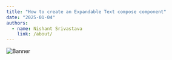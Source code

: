 ```yaml
---
title: "How to create an Expandable Text compose component"
date: "2025-01-04"
authors:
  - name: Nishant Srivastava
    link: /about/
---
```


![Banner](header.jpg)

<!--Short abstract goes here-->

<!--more-->

